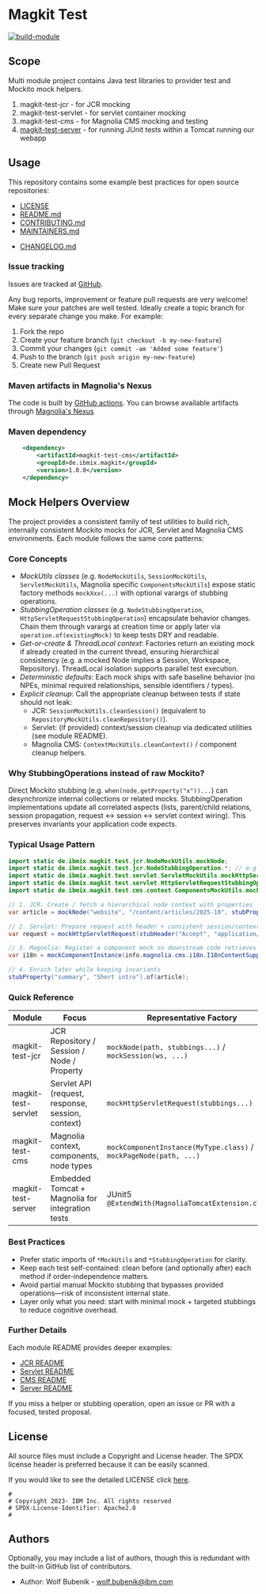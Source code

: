 # Magkit Test

[![build-module](https://github.com/IBM/magkit-test/actions/workflows/build.yaml/badge.svg)](https://github.com/IBM/magkit-test/actions/workflows/build.yaml)

## Scope

Multi module project contains Java test libraries to provider test and Mockito mock helpers.
1. magkit-test-jcr - for JCR mocking
2. magkit-test-servlet - for servlet container mocking
3. magkit-test-cms - for Magnolia CMS mocking and testing
4. [magkit-test-server](./magkit-test-server/README.md) - for running JUnit tests within a Tomcat running our webapp

## Usage

This repository contains some example best practices for open source repositories:

* [LICENSE](LICENSE)
* [README.md](README.md)
* [CONTRIBUTING.md](CONTRIBUTING.md)
* [MAINTAINERS.md](MAINTAINERS.md)
<!-- A Changelog allows you to track major changes and things that happen, https://github.com/github-changelog-generator/github-changelog-generator can help automate the process -->
* [CHANGELOG.md](CHANGELOG.md)

### Issue tracking

Issues are tracked at [GitHub](https://github.com/IBM/magkit-test/issues).

Any bug reports, improvement or feature pull requests are very welcome!
Make sure your patches are well tested. Ideally create a topic branch for every separate change you make.
For example:

1. Fork the repo
2. Create your feature branch (`git checkout -b my-new-feature`)
3. Commit your changes (`git commit -am 'Added some feature'`)
4. Push to the branch (`git push origin my-new-feature`)
5. Create new Pull Request

### Maven artifacts in Magnolia's Nexus

The code is built by [GitHub actions](https://github.com/IBM/magkit-test/actions/workflows/build.yaml).
You can browse available artifacts through [Magnolia's Nexus](https://nexus.magnolia-cms.com/#nexus-search;quick~magkit-test)

### Maven dependency

```xml
    <dependency>
        <artifactId>magkit-test-cms</artifactId>
        <groupId>de.ibmix.magkit</groupId>
        <version>1.0.0</version>
    </dependency>
```

## Mock Helpers Overview

The project provides a consistent family of test utilities to build rich, internally consistent Mockito mocks for JCR, Servlet and Magnolia CMS environments. Each module follows the same core patterns:

### Core Concepts
* *MockUtils classes* (e.g. `NodeMockUtils`, `SessionMockUtils`, `ServletMockUtils`, Magnolia specific `ComponentsMockUtils`) expose static factory methods `mockXxx(...)` with optional varargs of stubbing operations.
* *StubbingOperation classes* (e.g. `NodeStubbingOperation`, `HttpServletRequestStubbingOperation`) encapsulate behavior changes. Chain them through varargs at creation time or apply later via `operation.of(existingMock)` to keep tests DRY and readable.
* *Get-or-create & ThreadLocal context*: Factories return an existing mock if already created in the current thread, ensuring hierarchical consistency (e.g. a mocked Node implies a Session, Workspace, Repository). ThreadLocal isolation supports parallel test execution.
* *Deterministic defaults*: Each mock ships with safe baseline behavior (no NPEs, minimal required relationships, sensible identifiers / types).
* *Explicit cleanup*: Call the appropriate cleanup between tests if state should not leak:
  * JCR: `SessionMockUtils.cleanSession()` (equivalent to `RepositoryMockUtils.cleanRepository()`).
  * Servlet: (if provided) context/session cleanup via dedicated utilities (see module README).
  * Magnolia CMS: `ContextMockUtils.cleanContext()` / component cleanup helpers.

### Why StubbingOperations instead of raw Mockito?
Direct Mockito stubbing (e.g. `when(node.getProperty("x"))...`) can desynchronize internal collections or related mocks. StubbingOperation implementations update all correlated aspects (lists, parent/child relations, session propagation, request ↔ session ↔ servlet context wiring). This preserves invariants your application code expects.

### Typical Usage Pattern
```java
import static de.ibmix.magkit.test.jcr.NodeMockUtils.mockNode;
import static de.ibmix.magkit.test.jcr.NodeStubbingOperation.*; // e.g. stubProperty
import static de.ibmix.magkit.test.servlet.ServletMockUtils.mockHttpServletRequest;
import static de.ibmix.magkit.test.servlet.HttpServletRequestStubbingOperation.stubHeader;
import static de.ibmix.magkit.test.cms.context.ComponentsMockUtils.mockComponentInstance;

// 1. JCR: Create / fetch a hierarchical node context with properties
var article = mockNode("website", "/content/articles/2025-10", stubProperty("title", "Hello"));

// 2. Servlet: Prepare request with header + consistent session/context
var request = mockHttpServletRequest(stubHeader("Accept", "application/json"));

// 3. Magnolia: Register a component mock so downstream code retrieves it via Magnolia Components
var i18n = mockComponentInstance(info.magnolia.cms.i18n.I18nContentSupport.class);

// 4. Enrich later while keeping invariants
stubProperty("summary", "Short intro").of(article);
```

### Quick Reference
| Module | Focus | Representative Factory | Cleanup |
|--------|-------|------------------------|---------|
| magkit-test-jcr | JCR Repository / Session / Node / Property | `mockNode(path, stubbings...)` / `mockSession(ws, ...)` | `SessionMockUtils.cleanSession()` |
| magkit-test-servlet | Servlet API (request, response, session, context) | `mockHttpServletRequest(stubbings...)` | (Module handles base; see README) |
| magkit-test-cms | Magnolia context, components, node types | `mockComponentInstance(MyType.class)` / `mockPageNode(path, ...)` | `ContextMockUtils.cleanContext()` |
| magkit-test-server | Embedded Tomcat + Magnolia for integration tests | JUnit5 `@ExtendWith(MagnoliaTomcatExtension.class)` | Standard JUnit lifecycle |

### Best Practices
* Prefer static imports of `*MockUtils` and `*StubbingOperation` for clarity.
* Keep each test self-contained: clean before (and optionally after) each method if order-independence matters.
* Avoid partial manual Mockito stubbing that bypasses provided operations—risk of inconsistent internal state.
* Layer only what you need: start with minimal mock + targeted stubbings to reduce cognitive overhead.

### Further Details
Each module README provides deeper examples:
* [JCR README](./magkit-test-jcr/README.md)
* [Servlet README](./magkit-test-servlet/README.md)
* [CMS README](./magkit-test-cms/README.md)
* [Server README](./magkit-test-server/README.md)

If you miss a helper or stubbing operation, open an issue or PR with a focused, tested proposal.

## License

All source files must include a Copyright and License header. The SPDX license header is
preferred because it can be easily scanned.

If you would like to see the detailed LICENSE click [here](LICENSE).

```text
#
# Copyright 2023- IBM Inc. All rights reserved
# SPDX-License-Identifier: Apache2.0
#
```
## Authors

Optionally, you may include a list of authors, though this is redundant with the built-in
GitHub list of contributors.

- Author: Wolf Bubenik - wolf.bubenik@ibm.com
